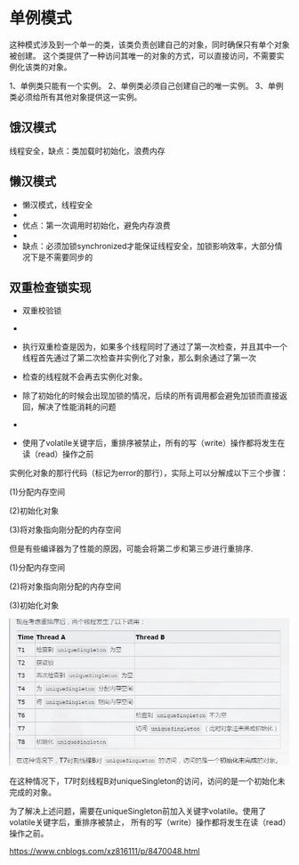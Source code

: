 # 单例模式

这种模式涉及到一个单一的类，该类负责创建自己的对象，同时确保只有单个对象被创建。
这个类提供了一种访问其唯一的对象的方式，可以直接访问，不需要实例化该类的对象。

1、单例类只能有一个实例。
2、单例类必须自己创建自己的唯一实例。
3、单例类必须给所有其他对象提供这一实例。


## 饿汉模式
线程安全，缺点：类加载时初始化，浪费内存

## 懒汉模式

 * 懒汉模式，线程安全
 * 
 * 优点：第一次调用时初始化，避免内存浪费
 * 
 * 缺点：必须加锁synchronized才能保证线程安全，加锁影响效率，大部分情况下是不需要同步的

## 双重检查锁实现

 * 双重校验锁
 * 
 * 执行双重检查是因为，如果多个线程同时了通过了第一次检查，并且其中一个线程首先通过了第二次检查并实例化了对象，那么剩余通过了第一次
 * 检查的线程就不会再去实例化对象。
 * 除了初始化的时候会出现加锁的情况，后续的所有调用都会避免加锁而直接返回，解决了性能消耗的问题
 * 
 
 
 * 使用了volatile关键字后，重排序被禁止，所有的写（write）操作都将发生在读（read）操作之前
 
 实例化对象的那行代码（标记为error的那行），实际上可以分解成以下三个步骤：

(1)分配内存空间

(2)初始化对象

(3)将对象指向刚分配的内存空间

但是有些编译器为了性能的原因，可能会将第二步和第三步进行重排序.

(1)分配内存空间

(2)将对象指向刚分配的内存空间

(3)初始化对象


![image](https://github.com/williamzhang11/fastArchDegin/blob/master/src/main/java/com/xiu/fastarchdegin/image/doublecheck.JPG)

在这种情况下，T7时刻线程B对uniqueSingleton的访问，访问的是一个初始化未完成的对象。

 
 为了解决上述问题，需要在uniqueSingleton前加入关键字volatile。使用了volatile关键字后，重排序被禁止，
所有的写（write）操作都将发生在读（read）操作之前。
 
 https://www.cnblogs.com/xz816111/p/8470048.html
 